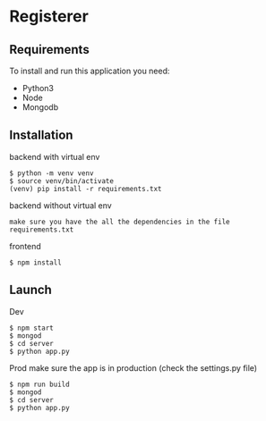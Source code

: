 Registerer
===========

Requirements
------------

To install and run this application you need:

- Python3 
- Node
- Mongodb

Installation
------------

backend with virtual env

    $ python -m venv venv
    $ source venv/bin/activate
    (venv) pip install -r requirements.txt
    
    
backend without virtual env

    make sure you have the all the dependencies in the file requirements.txt
    

frontend

    $ npm install
    

Launch 
------------

Dev
    
    $ npm start
    $ mongod
    $ cd server
    $ python app.py
    
Prod
    make sure the app is in production (check the settings.py file)
    
    $ npm run build
    $ mongod
    $ cd server
    $ python app.py
